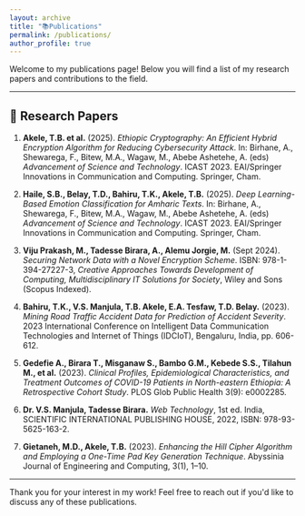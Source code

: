 ```yaml
---
layout: archive
title: "📚Publications"
permalink: /publications/
author_profile: true
---
```


Welcome to my publications page! Below you will find a list of my research papers and contributions to the field.

---

## 📝 Research Papers

1. **Akele, T.B. et al.** (2025). *Ethiopic Cryptography: An Efficient Hybrid Encryption Algorithm for Reducing Cybersecurity Attack*. In: Birhane, A., Shewarega, F., Bitew, M.A., Wagaw, M., Abebe Ashetehe, A. (eds) *Advancement of Science and Technology*. ICAST 2023. EAI/Springer Innovations in Communication and Computing. Springer, Cham.

2. **Haile, S.B., Belay, T.D., Bahiru, T.K., Akele, T.B.** (2025). *Deep Learning-Based Emotion Classification for Amharic Texts*. In: Birhane, A., Shewarega, F., Bitew, M.A., Wagaw, M., Abebe Ashetehe, A. (eds) *Advancement of Science and Technology*. ICAST 2023. EAI/Springer Innovations in Communication and Computing. Springer, Cham.

3. **Viju Prakash, M., Tadesse Birara, A., Alemu Jorgie, M.** (Sept 2024). *Securing Network Data with a Novel Encryption Scheme*. ISBN: 978-1-394-27227-3, *Creative Approaches Towards Development of Computing, Multidisciplinary IT Solutions for Society*, Wiley and Sons (Scopus Indexed).

4. **Bahiru, T.K., V.S. Manjula, T.B. Akele, E.A. Tesfaw, T.D. Belay.** (2023). *Mining Road Traffic Accident Data for Prediction of Accident Severity*. 2023 International Conference on Intelligent Data Communication Technologies and Internet of Things (IDCIoT), Bengaluru, India, pp. 606-612.

5. **Gedefie A., Birara T., Misganaw S., Bambo G.M., Kebede S.S., Tilahun M., et al.** (2023). *Clinical Profiles, Epidemiological Characteristics, and Treatment Outcomes of COVID-19 Patients in North-eastern Ethiopia: A Retrospective Cohort Study*. PLOS Glob Public Health 3(9): e0002285.

6. **Dr. V.S. Manjula, Tadesse Birara.** *Web Technology*, 1st ed. India, SCIENTIFIC INTERNATIONAL PUBLISHING HOUSE, 2022, ISBN: 978-93-5625-163-2.

7. **Gietaneh, M.D., Akele, T.B.** (2023). *Enhancing the Hill Cipher Algorithm and Employing a One-Time Pad Key Generation Technique*. Abyssinia Journal of Engineering and Computing, 3(1), 1–10.

---

Thank you for your interest in my work! Feel free to reach out if you'd like to discuss any of these publications.
